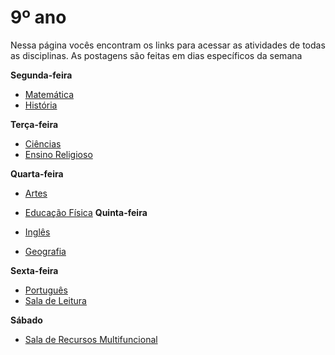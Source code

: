 # 9º ano
Nessa página vocês encontram os links para acessar as atividades de todas as disciplinas. As postagens são feitas em dias específicos da semana

**Segunda-feira**

- [Matemática](https://padlet.com/mkmdeoliveira/matematica9)
- [História](https://padlet.com/daianycrdemedeiros/9AnoHistoria)

**Terça-feira**

- [Ciências](https://padlet.com/fredericohorie/g0dfn40hmi1okbcz)
- [Ensino Religioso](https://padlet.com/melquiadessupervisorpibid/9qql5nf8ctymqaiv)

**Quarta-feira**

- [Artes](https://padlet.com/edbergon/fkb7g9wlamevioky)
- [Educação Física]()
**Quinta-feira**

- [Inglês](https://padlet.com/leodobrasilprof/pqad3xfcf481kovm)
- [Geografia](https://padlet.com/fredericohorie/id6d0n40wvrai6r9)

**Sexta-feira**

- [Português](https://padlet.com/fredericohorie/h5zgl4w45ommg67o)
- [Sala de Leitura](https://padlet.com/fredericohorie/Leitura9ano)
  
**Sábado**

- [Sala de Recursos Multifuncional](https://padlet.com/fredericohorie/swxwpjj8uu9nzgyz)